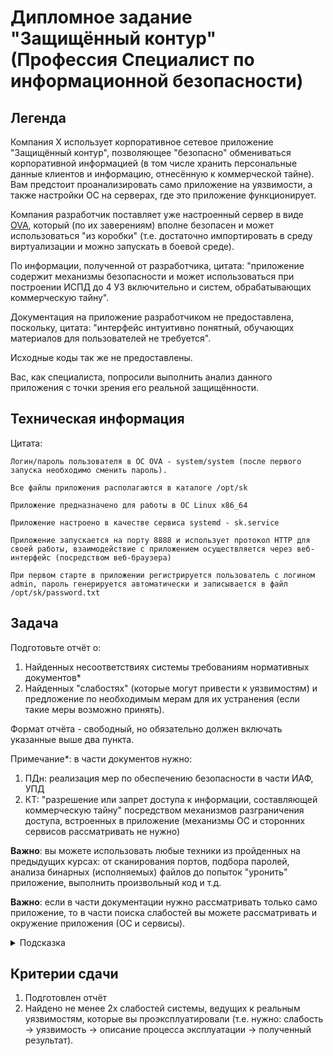 # Дипломное задание "Защищённый контур" (Профессия Специалист по информационной безопасности)

## Легенда

Компания Х использует корпоративное сетевое приложение "Защищённый контур", позволяющее "безопасно" обмениваться корпоративной информацией (в том числе хранить персональные данные клиентов и информацию, отнесённую к коммерческой тайне). Вам предстоит проанализировать само приложение на уязвимости, а также настройки ОС на серверах, где это приложение функционирует.

Компания разработчик поставляет уже настроенный сервер в виде [OVA](https://drive.google.com/file/d/1qg0BhW85vKxtIr1eZcJmQTm-j0PlQsWh/view?usp=sharing), который (по их заверениям) вполне безопасен и может использоваться "из коробки" (т.е. достаточно импортировать в среду виртуализации и можно запускать в боевой среде).

По информации, полученной от разработчика, цитата: "приложение содержит механизмы безопасности и может использоваться при построении ИСПД до 4 УЗ включительно и систем, обрабатывающих коммерческую тайну".

Документация на приложение разработчиком не предоставлена, поскольку, цитата: "интерфейс интуитивно понятный, обучающих материалов для пользователей не требуется".

Исходные коды так же не предоставлены.

Вас, как специалиста, попросили выполнить анализ данного приложения с точки зрения его реальной защищённости.

## Техническая информация

Цитата:
```
Логин/пароль пользователя в ОС OVA - system/system (после первого запуска необходимо сменить пароль).

Все файлы приложения располагаются в каталоге /opt/sk

Приложение предназначено для работы в ОС Linux x86_64

Приложение настроено в качестве сервиса systemd - sk.service

Приложение запускается на порту 8888 и использует протокол HTTP для своей работы, взаимодействие с приложением осуществляется через веб-интерфейс (посредством веб-браузера)

При первом старте в приложении регистрируется пользователь с логином admin, пароль генерируется автоматически и записывается в файл /opt/sk/password.txt
```

## Задача

Подготовьте отчёт о:
1. Найденных несоответствиях системы требованиям нормативных документов*
1. Найденных "слабостях" (которые могут привести к уязвимостям) и предложение по необходимым мерам для их устранения (если такие меры возможно принять).

Формат отчёта - свободный, но обязательно должен включать указанные выше два пункта.

Примечание*: в части документов нужно:
1. ПДн: реализация мер по обеспечению безопасности в части ИАФ, УПД
1. КТ: "разрешение или запрет доступа к информации, составляющей коммерческую тайну" посредством механизмов разграничения доступа, встроенных в приложение (механизмы ОС и сторонних сервисов рассматривать не нужно)

**Важно**: вы можете использовать любые техники из пройденных на предыдущих курсах: от сканирования портов, подбора паролей, анализа бинарных (исполняемых) файлов до попыток "уронить" приложение, выполнить произвольный код и т.д.

**Важно**: если в части документации нужно рассматривать только само приложение, то в части поиска слабостей вы можете рассматривать и окружение приложения (ОС и сервисы).

<details>
<summary>Подсказка</summary>

Попробуйте пройтись по [CWE TOP 25 2020](https://cwe.mitre.org/top25/archive/2020/2020_cwe_top25.html), не обращая внимания на то, что мы ещё не прходили (SQL, CSRF, XML и т.д.).
</details>

## Критерии сдачи

1. Подготовлен отчёт
1. Найдено не менее 2х слабостей системы, ведущих к реальным уязвимостям, которые вы проэксплуатировали (т.е. нужно: слабость -> уязвимость -> описание процесса эксплуатации -> полученный результат).

